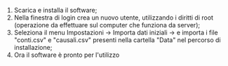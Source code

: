 1. Scarica e installa il software;
2. Nella finestra di login crea un nuovo utente, utilizzando i diritti di root (operazione da effettuare sul computer che funziona da server);
3. Seleziona il menu Impostazioni -> Importa dati iniziali -> e importa i file "conti.csv" e "causali.csv" presenti nella cartella "Data" nel percorso di installazione;
5. Ora il software è pronto per l'utilizzo